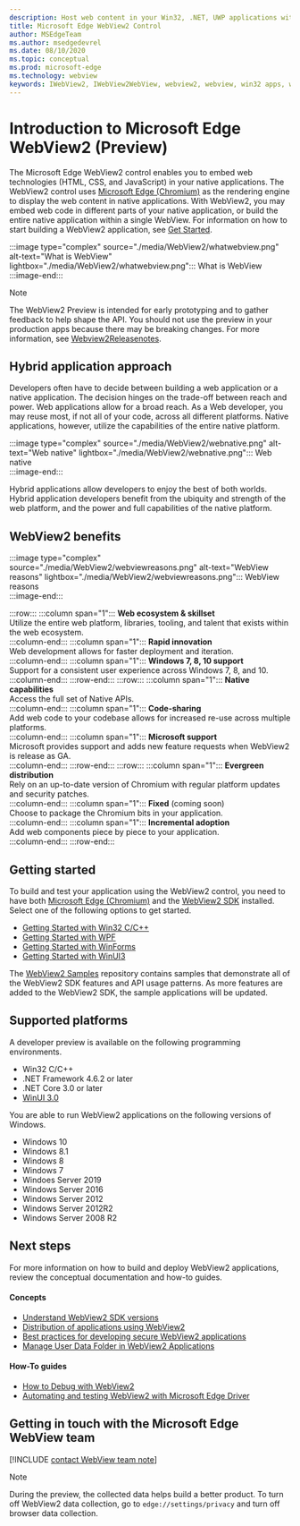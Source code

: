 ```yaml
---
description: Host web content in your Win32, .NET, UWP applications with the Microsoft Edge WebView2 control
title: Microsoft Edge WebView2 Control
author: MSEdgeTeam
ms.author: msedgedevrel
ms.date: 08/10/2020
ms.topic: conceptual
ms.prod: microsoft-edge
ms.technology: webview
keywords: IWebView2, IWebView2WebView, webview2, webview, win32 apps, win32, edge, ICoreWebView2, CoreWebView2, ICoreWebView2Host, browser control, edge html, Windows Forms, WinForms, WPF, .NET, WinUI, Project Reunion
---
```


# Introduction to Microsoft Edge WebView2 (Preview)  

The Microsoft Edge WebView2 control enables you to embed web technologies \(HTML, CSS, and JavaScript\) in your native applications.  The WebView2 control uses [Microsoft Edge (Chromium)][MicrosoftedgeinsiderMain] as the rendering engine to display the web content in native applications.  With WebView2, you may embed web code in different parts of your native application, or build the entire native application within a single WebView.  For information on how to start building a WebView2 application, see [Get Started](#getting-started).  

:::image type="complex" source="./media/WebView2/whatwebview.png" alt-text="What is WebView" lightbox="./media/WebView2/whatwebview.png":::
   What is WebView  
:::image-end:::  

> [!NOTE]
> The WebView2 Preview is intended for early prototyping and to gather feedback to help shape the API.  You should not use the preview in your production apps because there may be breaking changes.  For more information, see [Webview2Releasenotes].  

## Hybrid application approach  

Developers often have to decide between building a web application or a native application.  The decision hinges on the trade-off between reach and power.  Web applications allow for a broad reach.  As a Web developer, you may reuse most, if not all of your code, across all different platforms.  Native applications, however, utilize the capabilities of the entire native platform.  

:::image type="complex" source="./media/WebView2/webnative.png" alt-text="Web native" lightbox="./media/WebView2/webnative.png":::
   Web native  
:::image-end:::  

Hybrid applications allow developers to enjoy the best of both worlds.  Hybrid application developers benefit from the ubiquity and strength of the web platform, and the power and full capabilities of the native platform.  

## WebView2 benefits   

:::image type="complex" source="./media/WebView2/webviewreasons.png" alt-text="WebView reasons" lightbox="./media/WebView2/webviewreasons.png":::
   WebView reasons  
:::image-end:::  

:::row:::
   :::column span="1":::
      **Web ecosystem \& skillset**  
      Utilize the entire web platform, libraries, tooling, and talent that exists within the web ecosystem.  
   :::column-end:::
   :::column span="1":::
      **Rapid innovation**  
      Web development allows for faster deployment and iteration.  
   :::column-end:::
   :::column span="1":::
      **Windows 7, 8, 10 support**  
      Support for a consistent user experience across Windows 7, 8, and 10.  
   :::column-end:::
:::row-end:::
:::row:::
   :::column span="1":::
      **Native capabilities**  
      Access the full set of Native APIs.  
   :::column-end:::
   :::column span="1":::
      **Code-sharing**  
      Add web code to your codebase allows for increased re-use across multiple platforms.  
   :::column-end:::
   :::column span="1":::
      **Microsoft support**  
      Microsoft provides support and adds new feature requests when WebView2 is release as GA.  
   :::column-end:::
:::row-end:::
:::row:::
   :::column span="1":::
      **Evergreen distribution**  
      Rely on an up-to-date version of Chromium with regular platform updates and security patches.  
   :::column-end:::
   :::column span="1":::
      **Fixed** \(coming soon\)  
      Choose to package the Chromium bits in your application.  
   :::column-end:::
   :::column span="1":::
      **Incremental adoption**  
      Add web components piece by piece to your application.  
   :::column-end:::
:::row-end:::

## Getting started  

To build and test your application using the WebView2 control, you need to have both [Microsoft Edge (Chromium)][MicrosoftedgeinsiderDownload] and the [WebView2 SDK][NugetPackagesMicrosoftWebWebView2] installed.  Select one of the following options to get started.  

*   [Getting Started with Win32 C/C++][Webview2GettingstartedWin32]  
*   [Getting Started with WPF][Webview2GettingstartedWpf]  
*   [Getting Started with WinForms][Webview2GettingstartedWinforms]  
*   [Getting Started with WinUI3][Webview2GettingstartedWinui]  

The [WebView2 Samples][GithubMicrosoftedgeWebview2samples] repository contains samples that demonstrate all of the WebView2 SDK features and API usage patterns.  As more features are added to the WebView2 SDK, the sample applications will be updated.  

## Supported platforms  

A developer preview is available on the following programming environments.  

*   Win32 C/C++  
*   .NET Framework 4.6.2 or later  
*   .NET Core 3.0 or later  
*   [WinUI 3.0][UwpToolkitsWinui3]  

You are able to run WebView2 applications on the following versions of Windows.  

*   Windows 10  
*   Windows 8.1  
*   Windows 8  
*   Windows 7  
*   Windoes Server 2019
*   Windows Server 2016  
*   Windows Server 2012  
*   Windows Server 2012R2  
*   Windows Server 2008 R2  

## Next steps  

For more information on how to build and deploy WebView2 applications, review the conceptual documentation and how-to guides.  

#### Concepts  

*   [Understand WebView2 SDK versions][Webview2ConceptsVersioning]
*   [Distribution of applications using WebView2][Webview2ConceptsDistribution]  
*   [Best practices for developing secure WebView2 applications][Webview2ConceptsSecurity]
*   [Manage User Data Folder in WebView2 Applications][Webview2ConceptsUserdatafolder]
 
#### How-To guides  

*   [How to Debug with WebView2][Webview2HowtoDebug]  
*   [Automating and testing WebView2 with Microsoft Edge Driver][Webview2HowtoWebdriver]  

## Getting in touch with the Microsoft Edge WebView team  

[!INCLUDE [contact WebView team note](./includes/contact-webview-team-note.md)]  

> [!NOTE]
> During the preview, the collected data helps build a better product.  To turn off WebView2 data collection, go to `edge://settings/privacy` and turn off browser data collection.  

<!-- links -->  

[Webview2ConceptsDistribution]: ./concepts/distribution.md "Distribution of applications using WebView2 | Microsoft Docs"  
[Webview2ConceptsSecurity]: ./concepts/security.md "Best practices for developing secure WebView2 applications | Microsoft Docs"  
[Webview2ConceptsUserdatafolder]: ./concepts/userdatafolder.md "Managing the User Data Folder | Microsoft Docs"  
[Webview2ConceptsVersioning]: ./concepts/versioning.md "Understand WebView2 SDK versions | Microsoft Docs"  
[Webview2GettingstartedWin32]: ./gettingstarted/win32.md "Getting started with WebView2 (developer preview) | Microsoft Docs"   
[Webview2GettingstartedWinforms]: ./gettingstarted/winforms.md "Getting started with WebView2 in Windows Forms apps (Preview) | Microsoft Docs"  
[Webview2GettingstartedWinui]: ./gettingstarted/winui.md "Getting started with WebView2 in WinUI3 (Preview) | Microsoft Docs"  
[Webview2GettingstartedWpf]: ./gettingstarted/wpf.md "Getting started with WebView2 in WPF (Preview) | Microsoft Docs"  
[Webview2HowtoDebug]: ./howto/debug.md "How to Debug with WebView2 | Microsoft Docs"  
[Webview2HowtoWebdriver]: ./howto/webdriver.md "Automating and testing WebView2 with Microsoft Edge Driver | Microsoft Docs"  
[Webview2Releasenotes]: ./releasenotes.md "Release notes for WebView2 SDK | Microsoft Docs"  

[UwpToolkitsWinui3]: ./gettingstarted/winui.md "Windows UI Library 3 Preview 2 (July 2020) | Microsoft Docs"  

[GithubMicrosoftedgeWebview2samples]: https://github.com/MicrosoftEdge/WebView2Samples "WebView2 Samples - MicrosoftEdge/WebView2Samples | GitHub"  
[GithubMicrosoftedgeWebviewfeddback]: https://github.com/MicrosoftEdge/WebViewFeedback "WebView Feedback - MicrosoftEdge/WebViewFeedback | GitHub" 

[MicrosoftedgeinsiderMain]: https://www.microsoftedgeinsider.com "Microsoft Edge Insider"  
[MicrosoftedgeinsiderDownload]: https://www.microsoftedgeinsider.com/download "Download Microsoft Edge Insider"  

[NugetPackagesMicrosoftWebWebView2]: https://www.nuget.org/packages/Microsoft.Web.WebView2 "Microsoft.Web.WebView2 | NuGet Gallery"  

